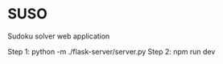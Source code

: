 # SUSO
Sudoku solver web application

Step 1: python -m ./flask-server/server.py
Step 2: npm run dev